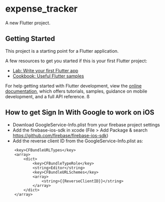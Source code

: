 # expense_tracker

A new Flutter project.

## Getting Started

This project is a starting point for a Flutter application.

A few resources to get you started if this is your first Flutter project:

- [Lab: Write your first Flutter app](https://docs.flutter.dev/get-started/codelab)
- [Cookbook: Useful Flutter samples](https://docs.flutter.dev/cookbook)

For help getting started with Flutter development, view the
[online documentation](https://docs.flutter.dev/), which offers tutorials,
samples, guidance on mobile development, and a full API reference.
ß
## How to get Sign In With Google to work on iOS
- Download GoogleService-Info.plist from your firebase project settings
- Add the firebase-ios-sdk in xcode (File > Add Package & search https://github.com/firebase/firebase-ios-sdk)
- Add the reverse client ID from the GoogleService-Info.plist as:
```
	<key>CFBundleURLTypes</key>
	<array>
		<dict>
			<key>CFBundleTypeRole</key>
			<string>Editor</string>
			<key>CFBundleURLSchemes</key>
			<array>
				<string>{{ReverseClientID}}</string>
			</array>
		</dict>
	</array>
```
